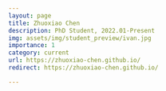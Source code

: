 ```yaml
---
layout: page
title: Zhuoxiao Chen
description: PhD Student, 2022.01-Present
img: assets/img/student_preview/ivan.jpg
importance: 1
category: current
url: https://zhuoxiao-chen.github.io/
redirect: https://zhuoxiao-chen.github.io/

---
```

